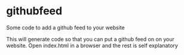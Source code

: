 # githubfeed
Some code to add a github feed to your website


This will generate code so that you can put a github feed on on your website. Open index.html in a browser and the rest is self explanatory